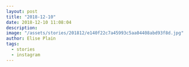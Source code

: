 ```yaml
---
layout: post
title: "2018-12-10"
date: 2018-12-10 11:08:04
description: 
image: "/assets/stories/201812/e140f22c7a45993c5aa04408abd93f8d.jpg"
author: Elise Plain
tags: 
  - stories
  - instagram
---
```



<p></p>
